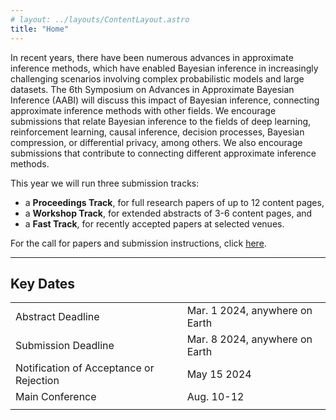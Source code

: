 ```yaml
---
# layout: ../layouts/ContentLayout.astro
title: "Home"
---
```


In recent years, there have been numerous advances in approximate inference methods, which have enabled Bayesian inference in increasingly challenging scenarios involving complex probabilistic models and large datasets.
The 6th Symposium on Advances in Approximate Bayesian Inference (AABI) will discuss this impact of Bayesian inference, connecting approximate inference methods with other fields.
We encourage submissions that relate Bayesian inference to the fields of deep learning, reinforcement learning, causal inference, decision processes, Bayesian compression, or differential privacy, among others.
We also encourage submissions that contribute to connecting different approximate inference methods.

This year we will run three submission tracks:

- a **Proceedings Track**, for full research papers of up to 12 content pages,
- a **Workshop Track**, for extended abstracts of 3-6 content pages, and
- a **Fast Track**, for recently accepted papers at selected venues.

For the call for papers and submission instructions, click [here](/call).

---

## Key Dates

|                                         |                                |
| --------------------------------------- | ------------------------------ |
| Abstract Deadline                       | Mar. 1 2024, anywhere on Earth |
| Submission Deadline                     | Mar. 8 2024, anywhere on Earth |
| Notification of Acceptance or Rejection | May 15 2024                    |
| Main Conference                         | Aug. 10-12                     |
|                                         |                                |

<!-- ## Location and Registration -->
<!---->
<!-- The symposium will take place in the TU the Sky room on the 11th floor of the TU Wien building in downtown Vienna (maps link). -->
<!---->
<!-- Registration for in-person attendance is free but will be limited. -->
<!-- Click here to register! -->
<!-- All accepted papers must have at least one author attending in person. -->
<!-- If you are unable to register, feel free to sign up on the waiting list. -->
<!-- We will contact you if more slots become available. -->
<!-- Given the limited seats, please cancel your registration if you know you will not be able to attend in-person. -->
